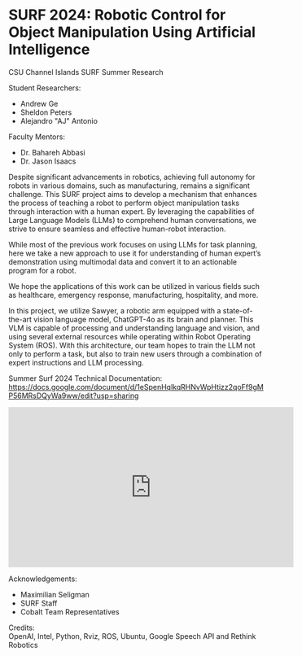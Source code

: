 # SURF 2024: Robotic Control for Object Manipulation Using Artificial Intelligence
CSU Channel Islands SURF Summer Research <br>

Student Researchers: <br>
- Andrew Ge <br>
- Sheldon Peters <br>
- Alejandro "AJ" Antonio <br>

Faculty Mentors: <br>
- Dr. Bahareh Abbasi <br>
- Dr. Jason Isaacs <br>

Despite significant advancements in robotics, achieving full autonomy for robots in various domains, such as manufacturing, remains a significant challenge. This SURF project aims to develop a mechanism that enhances the process of teaching a robot to perform object manipulation tasks through interaction with a human expert. By leveraging the capabilities of Large Language Models (LLMs) to comprehend human conversations, we strive to ensure seamless and effective human-robot interaction. 

While most of the previous work focuses on using LLMs for task planning, here we take a new approach to use it for understanding of human expert’s demonstration using multimodal data and convert it to an actionable program for a robot.

We hope the applications of this work can be utilized in various fields such as healthcare, emergency response, manufacturing, hospitality, and more.

In this project, we utilize Sawyer, a robotic arm equipped with a state-of-the-art vision language model, ChatGPT-4o as its brain and planner. This VLM is capable of processing and understanding language and vision, and using several external resources while operating within Robot Operating System (ROS). With this architecture, our team hopes to train the LLM not only to perform a task, but also to train new users through a combination of  expert instructions and LLM processing.

Summer Surf 2024 Technical Documentation: <br>
https://docs.google.com/document/d/1eSpenHqlkqRHNvWpHtizz2qoFf9gMP56MRsDQyWa9ww/edit?usp=sharing

<iframe width="560" height="315" src="https://www.youtube.com/embed/pQpPl6OKRNQ?si=ZFaCX8g_DBmNHnIn" title="YouTube video player" frameborder="0" allow="accelerometer; autoplay; clipboard-write; encrypted-media; gyroscope; picture-in-picture; web-share" referrerpolicy="strict-origin-when-cross-origin" allowfullscreen></iframe>

Acknowledgements: <br>
- Maximilian Seligman <br>
- SURF Staff <br>
- Cobalt Team Representatives <br>

Credits: <br>
OpenAI, Intel, Python, Rviz, ROS, Ubuntu, Google Speech API and Rethink Robotics
